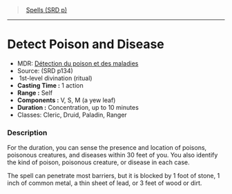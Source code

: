 ﻿---
!SpellItem
Family: SpellVO
Level: 1
Type: divination
Ritual: ritual
CastingTime: 1 action
Range: Self
Components: V, S, M (a yew leaf)
Duration: Concentration, up to 10 minutes
Classes: Cleric, Druid, Paladin, Ranger
Id: spells_vo.md#detect-poison-and-disease
ParentLink: spells_vo.md#spells-srd-p
Name: Detect Poison and Disease
ParentName: Spells (SRD p)
NameLevel: 1
AltName: '[Détection du poison et des maladies](hd_spells_detection_du_poison_et_des_maladies.md)'
Source: (SRD p134)
Attributes: {}
AttributesDictionary: >+
  {}

---
> [Spells (SRD p)](srd_spells.md)

---

# Detect Poison and Disease

- MDR: [Détection du poison et des maladies](hd_spells_detection_du_poison_et_des_maladies.md)
- Source: (SRD p134)
-  1st-level divination (ritual)
- **Casting Time :** 1 action
- **Range :** Self
- **Components :** V, S, M (a yew leaf)
- **Duration :** Concentration, up to 10 minutes
- Classes: Cleric, Druid, Paladin, Ranger

### Description

For the duration, you can sense the presence and location of poisons, poisonous creatures, and diseases within 30 feet of you. You also identify the kind of poison, poisonous creature, or disease in each case.

The spell can penetrate most barriers, but it is blocked by 1 foot of stone, 1 inch of common metal, a thin sheet of lead, or 3 feet of wood or dirt.

